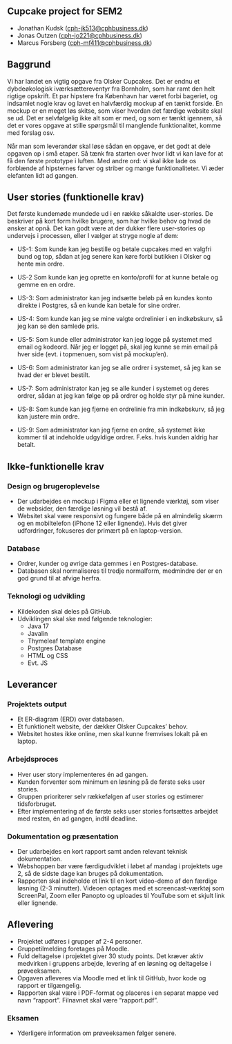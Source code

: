 ## Cupcake project for SEM2

- Jonathan Kudsk (cph-jk513@cphbusiness.dk)
- Jonas Outzen (cph-jo221@cphbusiness.dk)
- Marcus Forsberg (cph-mf411@cphbusiness.dk)

## Baggrund
Vi har landet en vigtig opgave fra Olsker Cupcakes. Det er endnu et dybdeøkologisk iværksættereventyr fra Bornholm, som har ramt den helt rigtige opskrift. Et par hipstere fra København har været forbi bageriet, og indsamlet nogle krav og lavet en halvfærdig mockup af en tænkt forside. En mockup er en meget løs skitse, som viser hvordan det færdige website skal se ud. Det er selvfølgelig ikke alt som er med, og som er tænkt igennem, så det er vores opgave at stille spørgsmål til manglende funktionalitet, komme med forslag osv.

Når man som leverandør skal løse sådan en opgave, er det godt at dele opgaven op i små etaper. Så tænk fra starten over hvor lidt vi kan lave for at få den første prototype i luften. Med andre ord: vi skal ikke lade os forblænde af hipsternes farver og striber og mange funktionaliteter. Vi æder elefanten lidt ad gangen.

## User stories (funktionelle krav)
Det første kundemøde mundede ud i en række såkaldte user-stories. De beskriver på kort form hvilke brugere, som har hvilke behov og hvad de ønsker at opnå. Det kan godt være at der dukker flere user-stories op undervejs i processen, eller I vælger at stryge nogle af dem:

- US-1: Som kunde kan jeg bestille og betale cupcakes med en valgfri bund og top, sådan at jeg senere kan køre forbi butikken i Olsker og hente min ordre.

- US-2 Som kunde kan jeg oprette en konto/profil for at kunne betale og gemme en en ordre.

- US-3: Som administrator kan jeg indsætte beløb på en kundes konto direkte i Postgres, så en kunde kan betale for sine ordrer.

- US-4: Som kunde kan jeg se mine valgte ordrelinier i en indkøbskurv, så jeg kan se den samlede pris.

- US-5: Som kunde eller administrator kan jeg logge på systemet med email og kodeord. Når jeg er logget på, skal jeg kunne se min email på hver side (evt. i topmenuen, som vist på mockup’en).

- US-6: Som administrator kan jeg se alle ordrer i systemet, så jeg kan se hvad der er blevet bestilt.

- US-7: Som administrator kan jeg se alle kunder i systemet og deres ordrer, sådan at jeg kan følge op på ordrer og holde styr på mine kunder.

- US-8: Som kunde kan jeg fjerne en ordrelinie fra min indkøbskurv, så jeg kan justere min ordre.

- US-9: Som administrator kan jeg fjerne en ordre, så systemet ikke kommer til at indeholde udgyldige ordrer. F.eks. hvis kunden aldrig har betalt.

## Ikke-funktionelle krav

### Design og brugeroplevelse
- Der udarbejdes en mockup i Figma eller et lignende værktøj, som viser de websider, den færdige løsning vil bestå af.
- Websitet skal være responsivt og fungere både på en almindelig skærm og en mobiltelefon (iPhone 12 eller lignende). Hvis det giver udfordringer, fokuseres der primært på en laptop-version.

### Database
- Ordrer, kunder og øvrige data gemmes i en Postgres-database.
- Databasen skal normaliseres til tredje normalform, medmindre der er en god grund til at afvige herfra.

### Teknologi og udvikling
- Kildekoden skal deles på GitHub.
- Udviklingen skal ske med følgende teknologier:
  - Java 17
  - Javalin
  - Thymeleaf template engine
  - Postgres Database
  - HTML og CSS
  - Evt. JS

## Leverancer

### Projektets output
- Et ER-diagram (ERD) over databasen.
- Et funktionelt website, der dækker Olsker Cupcakes’ behov.
- Websitet hostes ikke online, men skal kunne fremvises lokalt på en laptop.

### Arbejdsproces
- Hver user story implementeres én ad gangen.
- Kunden forventer som minimum en løsning på de første seks user stories.
- Gruppen prioriterer selv rækkefølgen af user stories og estimerer tidsforbruget.
- Efter implementering af de første seks user stories fortsættes arbejdet med resten, én ad gangen, indtil deadline.

### Dokumentation og præsentation
- Der udarbejdes en kort rapport samt anden relevant teknisk dokumentation.
- Webshoppen bør være færdigudviklet i løbet af mandag i projektets uge 2, så de sidste dage kan bruges på dokumentation.
- Rapporten skal indeholde et link til en kort video-demo af den færdige løsning (2-3 minutter). Videoen optages med et screencast-værktøj som ScreenPal, Zoom eller Panopto og uploades til YouTube som et skjult link eller lignende.

## Aflevering
- Projektet udføres i grupper af 2-4 personer.
- Gruppetilmelding foretages på Moodle.
- Fuld deltagelse i projektet giver 30 study points. Det kræver aktiv medvirken i gruppens arbejde, levering af en løsning og deltagelse i prøveeksamen.
- Opgaven afleveres via Moodle med et link til GitHub, hvor kode og rapport er tilgængelig.
- Rapporten skal være i PDF-format og placeres i en separat mappe ved navn “rapport”. Filnavnet skal være “rapport.pdf”.

### Eksamen
- Yderligere information om prøveeksamen følger senere.
